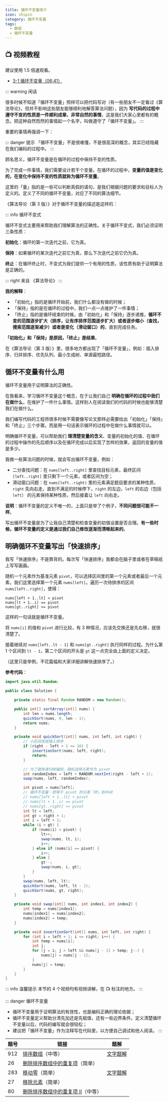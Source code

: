 ```yaml
---
title: 循环不变量简介
icon: shipin
category: 循环不变量
tags:
  - 数组
  - 循环不变量
---
```



## :tv: **视频教程** <Badge text="视频" type="warning"/> <Badge text="重要" type=""/>

建议使用 1.5 倍速观看。

* [3-1 循环不变量（06:41）](https://www.bilibili.com/video/BV1Jg411M7Lp?p=1)


::: warning  闲话

很多时候不知道「循环不变量」照样可以把代码写对（有一些朋友不一定看过《算法导论》，但并不影响这些朋友能够顺利地解答算法问题），因为 **写代码的过程中遵守不变的性质是一件顺利成章、非常自然的事情**，这是我们大家心里都有的概念。把这种自然而然的事情起一个名字，叫做遵守了「循环不变量」。
::: 

重要的事情再强调一下：

::: danger 提示
「循环不变量」不是很难懂，不是很高深的概念，其实已经隐藏在我们编码的过程中。
:::

顾名思义，循环不变量是在循环的过程中保持不变的性质。

为了完成一件事情，我们需要设计若干个变量。在循环的过程中，**变量的值是变化的，在变化中保持不变的性质就称为循环不变量**。

这里的「量」指的是一些可以判断真假的语句，是我们根据问题的要求和目标人为定义的。定义了不同的循环不变量，对应了不同的算法细节。

《算法导论（第 3 版）》对于循环不变量的描述是这样的：

::: info 循环不变式

循环不变式主要用来帮助我们理解算法的正确性。关于循环不变式，我们必须证明三条性质：

**初始化**：循环的第一次迭代之前，它为真。

**保持**：如果循环的某次迭代之前它为真，那么下次迭代之前它仍为真。

**终止**：在循环终止时，不变式为我们提供一个有用的性质，该性质有助于证明算法是正确的。

::: right
来自 《算法导论》
:::

**我的解释**：

+ 「初始化」指的是循环开始前，我们什么都没有做的时候；
+ 「保持」指的是在循环的过程中，我们一点一点维护了一件事情；
+ 「终止」指的是循环结束的时候，由「初始化」和「保持」逐步递推，**循环不变的范围逐步扩大（排序，让有序排序范围逐步扩大）或者逐步缩小（查找，搜索范围逐渐减少）或者是变化（滑动窗口）的**，直到完成任务。

**「初始化」和「保持」是原因，「终止」是结果**。

在《算法导论（第 3 版）》里，很多地方都出现了「循环不变量」，例如：插入排序、归并排序、优先队列、最小生成树、单源最短路径。

## 循环不变量有什么用

循环不变量用于证明算法的正确性。

在我看来，学习循环不变量这个概念，在于让我们自己 **明确在循环的过程中我们在做什么**，在维护了一件什么事情。这样别人在阅读我们的代码的时候也能够清楚我们在做什么。

我们编写代码的工程师很多时候不需要像写论文那样必需要给出「初始化」「保持」和「终止」三个步骤。而是用一句话表示循环的过程中在做什么事情就可以。

明确循环不变量，可以帮助我们 **理清楚变量的含义**、变量的初始化的值、在循环的过程中操作的先后顺序以及在循环完成以后实现了怎样的效果，返回的变量的值是多少。

我做一些算法问题的时候，就会写出循环不变量，例如：

+ 二分查找问题：在 `nums[left..right]` 里查找目标元素，最终区间 `[left..right]` 里只剩下一个元素，或者区间为空；
+ 滑动窗口问题：在 `nums[left..right)` 里的元素满足题目要求的某种性质，`right` 先向右走，直到不满足的时候停下，`right` 的左边，`left` 的右边（包括 `left`） 的元素保持某种性质，然后接着让 `left` 向右走。

**说明**：循环不变量的定义不唯一的，上面只是举了个例子，**不同问题很可能不一样**。

写出循环不变量是为了让我自己清楚和检查变量的初值设置是否合理。**有一些时候，循环不变量的定义是通过我们自己修改逐渐而清晰起来的**。

## 明确循环不变量写出「快速排序」

我写「快速排序」不是靠背的。每次写「快速排序」我都会在脑子里或者在草稿纸上写写画画。

随机一个元素作为基准元素 `pivot`，可以选择区间里的第一个元素或者最后一个元素，我们这里选择第一个元素 `nums[left]`。遍历一次待排序的区间 `nums[left..right]`，使得：


```
nums[left + 1..lt] < pivot
nums[lt + 1..i) == pivot
nums[gt..right] >= pivot
```

这样的一句话就是循环不变量。

将 `nums[i]` 的值和 `pivot` 进行比较，有 3 种情况，应该先交换还是先右移，就很清楚了。

接着继续对 `nums[left..lt - 1]` 和 `nums[gt..right]` 执行同样的过程。为什么第 1 个区间到 `lt - 1`，第二个区间的开头是 `gt` 这一点完全由上面的定义决定。

（这里只是举例，不花篇幅和大家详细讲解快速排序了。）

**参考代码**：

```java
import java.util.Random;

public class Solution {

    private static final Random RANDOM = new Random();

    public int[] sortArray(int[] nums) {
        int len = nums.length;
        quickSort(nums, 0, len - 1);
        return nums;
    }

    private void quickSort(int[] nums, int left, int right) {
        // 小区间改成插入排序
        if (right - left + 1 <= 16) {
            insertionSort(nums, left, right);
            return;
        }

        // 为了避免递归树偏斜，随机选择元素作为 pivot
        int randomIndex = left + RANDOM.nextInt(right - left + 1);
        swap(nums, left, randomIndex);

        int pivot = nums[left];
        // 循环不变量：把等于 pivot 的元素「挤」到中间
        // nums[left + 1..lt] < pivot
        // nums[lt + 1..i) == pivot
        // nums[gt..right] >= pivot
        int lt = left;
        int gt = right + 1;
        int i = left + 1;
        while (i < gt) {
            if (nums[i] < pivot) {
                lt++;
                swap(nums, lt, i);
                i++;
            } else if (nums[i] == pivot) {
                i++;
            } else {
                gt--;
                swap(nums, i, gt);
            }
        }
        swap(nums, left, lt);
        quickSort(nums, left, lt - 1);
        quickSort(nums, gt, right);
    }

    private void swap(int[] nums, int index1, int index2) {
        int temp = nums[index1];
        nums[index1] = nums[index2];
        nums[index2] = temp;
    }

    private void insertionSort(int[] nums, int left, int right) {
        for (int i = left + 1; i <= right; i++) {
            int temp = nums[i];
            int j;
            for (j = i; j > left && nums[j - 1] > temp; j--) {
                nums[j] = nums[j - 1];
            }
            nums[j] = temp;
        }
    }
}
```


::: info 温馨提示
本节的 4 个视频均有视频讲解，在 :tv: 标注的地方。
:::


::: danger 循环不变量

+ 循环不变量用于证明算法的有效性，也是编码正确的理论依据；
+ 循环不变量定义帮助分清先加还是先赋值，还有一些边界条件。定义清楚循环不变量以后，代码的编写就会很轻松；
+ 建议把「循环不变量」作为注释写在代码里，以方便自己调试和他人阅读。
  :::

| 题号 | 链接                                                         | 题解                                                         |
| ---- | ------------------------------------------------------------ | ------------------------------------------------------------ |
| 912  | [排序数组](https://leetcode-cn.com/problems/sort-an-array)（中等） | [文字题解](https://leetcode-cn.com/problems/sort-an-array/solution/fu-xi-ji-chu-pai-xu-suan-fa-java-by-liweiwei1419/) |
| 26   | [删除排序数组中的重复项](https://leetcode-cn.com/problems/remove-duplicates-from-sorted-array)（简单） |                                                              |
| 283  | [移动零](https://leetcode-cn.com/problems/move-zeroes)（简单） | [文字题解](https://leetcode-cn.com/problems/move-zeroes/solution/zun-shou-xun-huan-bu-bian-shi-java-by-liweiwei1419/) |
| 27   | [移除元素](https://leetcode-cn.com/problems/remove-element/)（简单） |                                                              |
| 80   | [删除排序数组中的重复项 II](https://leetcode-cn.com/problems/remove-duplicates-from-sorted-array-ii/description/)（中等） |                                                              |



